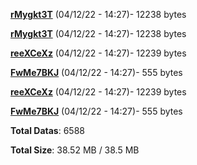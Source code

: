 [**rMygkt3T**](/data/rMygkt3T.txt) (04/12/22 - 14:27)- 12238 bytes

[**rMygkt3T**](/data/rMygkt3T.txt) (04/12/22 - 14:27)- 12238 bytes

[**reeXCeXz**](/data/reeXCeXz.txt) (04/12/22 - 14:27)- 12239 bytes

[**FwMe7BKJ**](/data/FwMe7BKJ.txt) (04/12/22 - 14:27)- 555 bytes

[**reeXCeXz**](/data/reeXCeXz.txt) (04/12/22 - 14:27)- 12239 bytes

[**FwMe7BKJ**](/data/FwMe7BKJ.txt) (04/12/22 - 14:27)- 555 bytes

**Total Datas**: 6588

**Total Size**: 38.52 MB / 38.5 MB